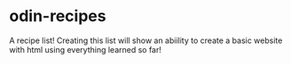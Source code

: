 # odin-recipes

A recipe list!
Creating this list will show an abiility to create a basic website with html using everything learned so far!
